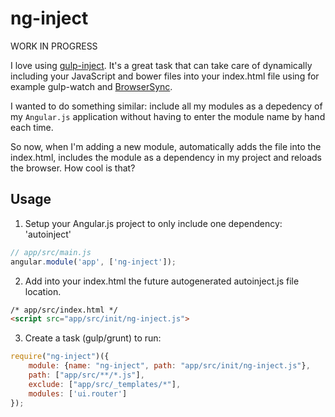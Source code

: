 ng-inject
=============

WORK IN PROGRESS


I love using [gulp-inject](https://github.com/klei/gulp-inject). It's a great task that can take care of dynamically including your JavaScript and bower files into your index.html file using for example gulp-watch and [BrowserSync](https://github.com/shakyShane/browser-sync).

I wanted to do something similar: include all my modules as a depedency of my `Angular.js` application without having to enter the module name by hand each time.

So now, when I'm adding a new module, automatically adds the file into the index.html, includes the module as a dependency in my project and reloads the browser. How cool is that?

## Usage

1) Setup your Angular.js project to only include one dependency: 'autoinject'
```javascript
// app/src/main.js
angular.module('app', ['ng-inject']);
```


2) Add into your index.html the future autogenerated autoinject.js file location.
```html
/* app/src/index.html */
<script src="app/src/init/ng-inject.js">
```

3) Create a task (gulp/grunt) to run:


```javascript
require("ng-inject")({
    module: {name: "ng-inject", path: "app/src/init/ng-inject.js"},
    path: ["app/src/**/*.js"],
    exclude: ["app/src/_templates/*"],
    modules: ['ui.router']
});
```
